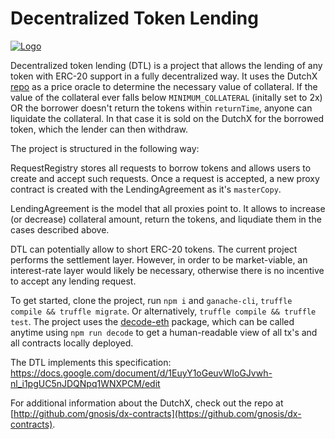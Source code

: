 # Decentralized Token Lending

[![Logo](https://raw.githubusercontent.com/gnosis/gnosis-contracts/master/assets/logo.png)](https://gnosis.pm/)

Decentralized token lending (DTL) is a project that allows the lending of any token with ERC-20 support in a fully decentralized way. It uses the DutchX [repo](ttps://github.com/gnosis/dx-contracts) as a price oracle to determine the necessary value of collateral. If the value of the collateral ever falls below `MINIMUM_COLLATERAL` (initally set to 2x) OR the borrower doesn't return the tokens within `returnTime`, anyone can liquidate the collateral. In that case it is sold on the DutchX for the borrowed token, which the lender can then withdraw.

The project is structured in the following way:

RequestRegistry stores all requests to borrow tokens and allows users to create and accept such requests. Once a request is accepted, a new proxy contract is created with the LendingAgreement as it's `masterCopy`.

LendingAgreement is the model that all proxies point to. It allows to increase (or decrease) collateral amount, return the tokens, and liqudiate them in the cases described above.

DTL can potentially allow to short ERC-20 tokens. The current project performs the settlement layer. However, in order to be market-viable, an interest-rate layer would likely be necessary, otherwise there is no incentive to accept any lending request.

To get started, clone the project, run `npm i` and `ganache-cli`, `truffle compile && truffle migrate`. Or alternatively, `truffle compile && truffle test`. The project uses the [decode-eth](https://github.com/dteiml/decode) package, which can be called anytime using `npm run decode` to get a human-readable view of all tx's and all contracts locally deployed.

The DTL implements this specification: https://docs.google.com/document/d/1EuyY1oGeuvWIoGJvwh-nl_i1pgUC5nJDQNpq1WNXPCM/edit

For additional information about the DutchX, check out the repo at [http://github.com/gnosis/dx-contracts](https://github.com/gnosis/dx-contracts).
